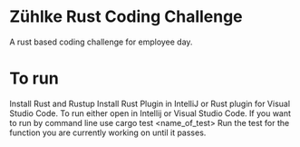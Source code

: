 # Zühlke Rust Coding Challenge
A rust based coding challenge for employee day. 

# To run
Install Rust and Rustup
Install Rust Plugin in IntelliJ or Rust plugin for Visual Studio Code.
To run either open in Intellij or Visual Studio Code.
If you want to run by command line use cargo test <name_of_test>
Run the test for the function you are currently working on until it passes. 
